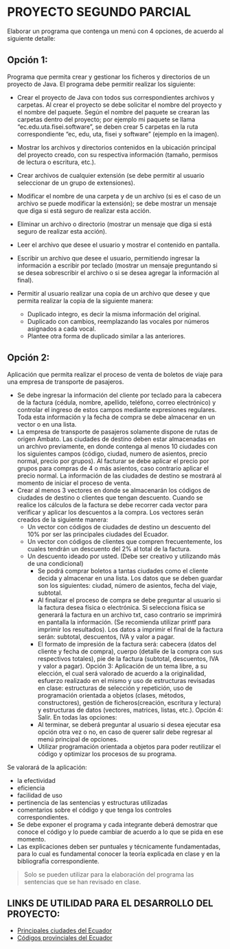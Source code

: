 # PROYECTO SEGUNDO PARCIAL

Elaborar un programa que contenga un menú con 4 opciones, de acuerdo
al siguiente detalle:

## Opción 1:

Programa que permita crear y gestionar los ficheros y directorios de un
proyecto de Java. El programa debe permitir realizar los siguiente:

- Crear el proyecto de Java con todos sus correspondientes archivos y carpetas. Al
  crear el proyecto se debe solicitar el nombre del proyecto y el nombre del paquete. Según el nombre del paquete se crearan las carpetas dentro del proyecto; por
  ejemplo mi paquete se llama “ec.edu.uta.fisei.software”, se deben crear 5 carpetas
  en la ruta correspondiente “ec, edu, uta, fisei y software” (ejemplo en la imagen).

- Mostrar los archivos y directorios contenidos en la ubicación principal del proyecto creado, con su respectiva información (tamaño, permisos de lectura o escritura, etc.).
- Crear archivos de cualquier extensión (se debe permitir al usuario seleccionar de un
  grupo de extensiones).
- Modificar el nombre de una carpeta y de un archivo (si es el caso de un archivo se
  puede modificar la extensión); se debe mostrar un mensaje que diga si está seguro
  de realizar esta acción.
- Eliminar un archivo o directorio (mostrar un mensaje que diga si está seguro de
  realizar esta acción).
- Leer el archivo que desee el usuario y mostrar el contenido en pantalla.
- Escribir un archivo que desee el usuario, permitiendo ingresar la información a
  escribir por teclado (mostrar un mensaje preguntando si se desea sobrescribir el
  archivo o si se desea agregar la información al final).
- Permitir al usuario realizar una copia de un archivo que desee y que permita realizar
  la copia de la siguiente manera:
  - Duplicado integro, es decir la misma información del original.
  - Duplicado con cambios, reemplazando las vocales por números asignados a cada
    vocal.
  - Plantee otra forma de duplicado similar a las anteriores.

<!-- Añadir imagen -->

## Opción 2:

Aplicación que permita realizar el proceso de venta de boletos de viaje para
una empresa de transporte de pasajeros.

- Se debe ingresar la información del cliente por teclado para la cabecera de la factura
  (cédula, nombre, apellido, teléfono, correo electrónico) y controlar el ingreso de
  estos campos mediante expresiones regulares. Toda esta información y la fecha de
  compra se debe almacenar en un vector o en una lista.
- La empresa de transporte de pasajeros solamente dispone de rutas de origen
  Ambato. Las ciudades de destino deben estar almacenadas en un archivo
  previamente, en donde contenga al menos 10 ciudades con los siguientes campos
  (código, ciudad, numero de asientos, precio normal, precio por grupos). Al facturar
  se debe aplicar el precio por grupos para compras de 4 o más asientos, caso contrario aplicar el precio normal. La información de las ciudades de destino se mostrará al momento de iniciar el proceso de venta.
- Crear al menos 3 vectores en donde se almacenarán los códigos de ciudades de
  destino o clientes que tengan descuento. Cuando se realice los cálculos de la factura
  se debe recorrer cada vector para verificar y aplicar los descuentos a la compra. Los
  vectores serán creados de la siguiente manera:
  - Un vector con códigos de ciudades de destino un descuento del 10% por ser las
    principales ciudades del Ecuador.
  - Un vector con códigos de clientes que compren frecuentemente, los cuales
    tendrán un descuento del 2% al total de la factura.
  - Un descuento ideado por usted. (Debe ser creativo y utilizando más de una
    condicional)
    - Se podrá comprar boletos a tantas ciudades como el cliente decida y almacenar en
      una lista. Los datos que se deben guardar son los siguientes: ciudad, número de
      asientos, fecha del viaje, subtotal.
    - Al finalizar el proceso de compra se debe preguntar al usuario si la factura
      desea física o electrónica. Si selecciona física se generará la factura en un archivo txt,
      caso contrario se imprimirá en pantalla la información. (Se recomienda utilizar printf
      para imprimir los resultados). Los datos a imprimir el final de la factura serán:
      subtotal, descuentos, IVA y valor a pagar.
    - El formato de impresión de la factura será: cabecera (datos del cliente y fecha de
      compra), cuerpo (detalle de la compra con sus respectivos totales), pie de la factura
      (subtotal, descuentos, IVA y valor a pagar).
      Opción 3: Aplicación de un tema libre, a su elección, el cual será valorado de acuerdo a
      la originalidad, esfuerzo realizado en el mismo y uso de estructuras revisadas en clase:
      estructuras de selección y repetición, uso de programación orientada a objetos (clases,
      métodos, constructores), gestión de ficheros(creación, escritura y lectura) y estructuras
      de datos (vectores, matrices, listas, etc.).
      Opción 4: Salir.
      En todas las opciones:
    - Al terminar, se deberá preguntar al usuario si desea ejecutar esa opción otra vez
      o no, en caso de querer salir debe regresar al menú principal de opciones.
    - Utilizar programación orientada a objetos para poder reutilizar el código y
      optimizar los procesos de su programa.

Se valorará de la aplicación:

- la efectividad
- eficiencia
- facilidad de uso
- pertinencia de las sentencias y estructuras utilizadas
- comentarios sobre el código y que tenga los controles correspondientes.
- Se debe exponer el programa y cada integrante deberá demostrar que conoce el código y lo puede cambiar de acuerdo a lo que se pida en ese momento.
- Las explicaciones deben ser puntuales y técnicamente fundamentadas, para lo cual es fundamental conocer la teoría explicada en clase y en la bibliografía correspondiente.

> Solo se pueden utilizar para la elaboración del programa las sentencias que se han revisado en clase.

## LINKS DE UTILIDAD PARA EL DESARROLLO DEL PROYECTO:

- [Principales ciudades del Ecuador](https://www.camaraofespanola.org/principales-ciudades-de-ecuador/)
- [Códigos provinciales del Ecuador](http://www.ecuadorlegalonline.com/consultas/registro-civil/codigos-provinciacedula-identidad/)
